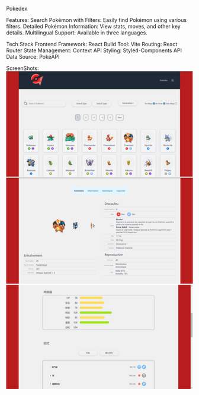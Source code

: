 Pokedex

Features:
Search Pokémon with Filters: Easily find Pokémon using various filters.
Detailed Pokémon Information: View stats, moves, and other key details.
Multilingual Support: Available in three languages.

Tech Stack
Frontend Framework: React
Build Tool: Vite
Routing: React Router
State Management: Context API
Styling: Styled-Components
API Data Source: PokéAPI

ScreenShots:
![alt text](\screenshots\ss1.png)
![alt text](\screenshots\ss2.png)
![alt text](\screenshots\ss3.png)
